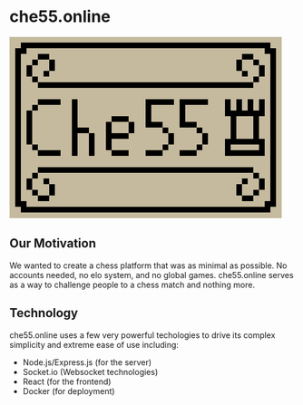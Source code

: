 # che55.online
![che55](che55_3x2.png?raw=true "Title")

## Our Motivation

We wanted to create a chess platform that was as minimal as possible. No accounts needed, no elo system, and no global games. che55.online serves as a way to challenge people to a chess match and nothing more.

## Technology

che55.online uses a few very powerful techologies to drive its complex simplicity and extreme ease of use including:

* Node.js/Express.js (for the server)
* Socket.io (Websocket technologies)
* React (for the frontend) 
* Docker (for deployment)